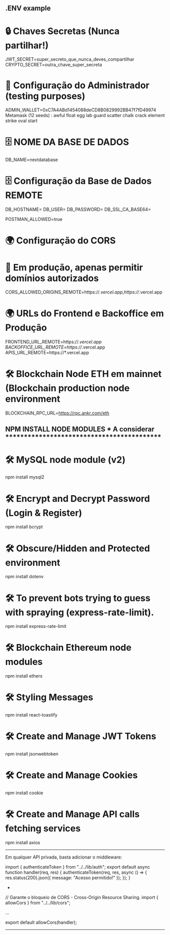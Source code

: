 
## .ENV example

# 🔒 Chaves Secretas (Nunca partilhar!)
JWT_SECRET=super_secreto_que_nunca_deves_compartilhar
CRYPTO_SECRET=outra_chave_super_secreta

# 🔑 Configuração do Administrador (testing purposes)
ADMIN_WALLET=0xC7A4ABd1454088deCD8B0829992BB47f7fD49974
Metamask (12 seeds) : awful float egg lab guard scatter chalk crack element strike oval start

# 🗄️ NOME DA BASE DE DADOS
DB_NAME=nextdatabase

# 🗄️ Configuração da Base de Dados REMOTE
DB_HOSTNAME=
DB_USER=
DB_PASSWORD=
DB_SSL_CA_BASE64=

POSTMAN_ALLOWED=true

# 🌍 Configuração do CORS
# 🚀 Em produção, apenas permitir domínios autorizados
CORS_ALLOWED_ORIGINS_REMOTE=https://*.vercel.app,https://*.vercel.app


# 🌍 URLs do Frontend e Backoffice em Produção
FRONTEND_URL_REMOTE=https://*.vercel.app
BACKOFFICE_URL_REMOTE=https://*.vercel.app
APIS_URL_REMOTE=https://*.vercel.app

# 🛠️ Blockchain Node ETH em mainnet (Blockchain production node environment
BLOCKCHAIN_RPC_URL=https://rpc.ankr.com/eth

## NPM INSTALL NODE MODULES * A considerar ******************************************

# 🛠️ MySQL node module (v2)
npm install mysql2

# 🛠️ Encrypt and Decrypt Password (Login & Register)
npm install bcrypt

# 🛠️ Obscure/Hidden and Protected environment
npm install dotenv

# 🛠️ To prevent bots trying to guess with spraying (express-rate-limit).
npm install express-rate-limit

# 🛠️ Blockchain Ethereum node modules
npm install ethers

# 🛠️ Styling Messages
npm install react-toastify

# 🛠️ Create and Manage JWT Tokens
npm install jsonwebtoken

# 🛠️ Create and Manage Cookies
npm install cookie

# 🛠️ Create and Manage API calls fetching services
npm install axios

*****************************************************************

Em qualquer API privada, basta adicionar o middleware:

import { authenticateToken } from "../../lib/auth";
export default async function handler(req, res) {
  authenticateToken(req, res, async () => {
    res.status(200).json({ message: "Acesso permitido!" });
  });
}

+

// Garante o bloqueio de CORS - Cross-Origin Resource Sharing.
import { allowCors } from "../../lib/cors";

...

export default allowCors(handler);

******************************************************************
